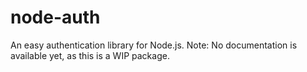 # node-auth

An easy authentication library for Node.js.
Note: No documentation is available yet, as this is a WIP package.